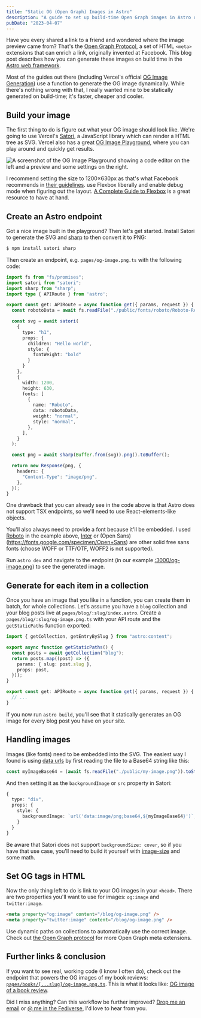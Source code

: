 ```yaml
---
title: "Static OG (Open Graph) Images in Astro"
description: "A guide to set up build-time Open Graph images in Astro using Satori, sharp and Astro endpoints."
pubDate: "2023-04-07"
---
```


Have you every shared a link to a friend and wondered where the image preview 
came from?
That's the [Open Graph Protocol](https://ogp.me/), a set of HTML `<meta>` 
extensions that can enrich a link, originally invented at Facebook.
This blog post describes how you can generate these images on build time in 
the [Astro web framework](https://astro.build).

Most of the guides out there (including Vercel's official [OG Image Generation](https://vercel.com/docs/concepts/functions/edge-functions/og-image-generation)) 
use a function to generate the OG image dynamically.
While there's nothing wrong with that, I really wanted mine to be statically
generated on build-time; it's faster, cheaper and cooler.

## Build your image

The first thing to do is figure out what your OG image should look like.
We're going to use Vercel's [Satori](https://github.com/vercel/satori), a 
JavaScript library which can render a HTML tree as SVG.
Vercel also has a great [OG Image Playground](https://og-playground.vercel.app/), 
where you can play around and quickly get results.

![A screenshot of the OG Image Playground showing a code editor on the left and a preview and some settings on the right.](/blog/static-og-images-in-astro/og-image-playground.png)

I recommend setting the size to 1200&times;630px as that's what Facebook 
recommends in [their guidelines](https://developers.facebook.com/docs/sharing/webmasters/images/).
use Flexbox liberally and enable debug mode when figuring out the layout.
[A Complete Guide to Flexbox](https://css-tricks.com/snippets/css/a-guide-to-flexbox/) 
is a great resource to have at hand.

## Create an Astro endpoint

Got a nice image built in the playground? Then let's get started.
Install Satori to generate the SVG and [sharp](https://github.com/lovell/sharp) 
to then convert it to PNG:

```sh
$ npm install satori sharp
```

Then create an endpoint, e.g. `pages/og-image.png.ts` with the following code:

```typescript
import fs from "fs/promises";
import satori from "satori";
import sharp from "sharp";
import type { APIRoute } from 'astro';

export const get: APIRoute = async function get({ params, request }) {
  const robotoData = await fs.readFile("./public/fonts/roboto/Roboto-Regular.ttf");

  const svg = await satori(
    { 
      type: "h1", 
      props: { 
        children: "Hello world", 
        style: { 
          fontWeight: "bold" 
        }
      }
    },
    {
      width: 1200,
      height: 630,
      fonts: [
        {
          name: "Roboto",
          data: robotoData,
          weight: "normal",
          style: "normal",
        },
      ],
    }
  );

  const png = await sharp(Buffer.from(svg)).png().toBuffer();

  return new Response(png, {
    headers: {
      "Content-Type": "image/png",
    },
  });
}
```

One drawback that you can already see in the code above is that Astro does not support TSX endpoints, so we'll need to use React-elements-like objects.

You'll also always need to provide a font because it'll be embedded.
I used [Roboto](https://fonts.google.com/specimen/Roboto) in the example above,
[Inter](https://rsms.me/inter/) or (Open Sans)(https://fonts.google.com/specimen/Open+Sans) 
are other solid free sans fonts (choose WOFF or TTF/OTF, WOFF2 is not supported).

Run `astro dev` and navigate to the endpoint (in our example [:3000/og-image.png](http://localhost:3000/og-image.png))
to see the generated image.

## Generate for each item in a collection

Once you have an image that you like in a function, you can create them in 
batch, for whole collections. 
Let's assume you have a `blog` collection and your blog posts live at `pages/blog/:slug/index.astro`.
Create a `pages/blog/:slug/og-image.png.ts` with your API route and the `getStaticPaths` function exported:

```typescript
import { getCollection, getEntryBySlug } from "astro:content";

export async function getStaticPaths() {
  const posts = await getCollection("blog");
  return posts.map((post) => ({
    params: { slug: post.slug },
    props: post,
  }));
}

export const get: APIRoute = async function get({ params, request }) {
  // ...
}
```

If you now run `astro build`, you'll see that it statically generates an OG image for every blog post you have on your site.

## Handling images

Images (like fonts) need to be embedded into the SVG. 
The easiest way I found is using [data urls](https://developer.mozilla.org/en-US/docs/Web/HTTP/Basics_of_HTTP/Data_URLs)
by first reading the file to a Base64 string like this:

```typescript
const myImageBase64 = (await fs.readFile("./public/my-image.png")).toString("base64");
```

And then setting it as the `backgroundImage` or `src` property in Satori:
```typescript
{
  type: "div",
  props: {
    style: {
      backgroundImage: `url('data:image/png;base64,${myImageBase64}')`,
    }
  }
}
```

Be aware that Satori does not support `backgroundSize: cover`, so if you have 
that use case, you'll need to build it yourself with [image-size](https://github.com/image-size/image-size) and some math.

## Set OG tags in HTML

Now the only thing left to do is link to your OG images in your `<head>`.
There are two properties you'll want to use for images: `og:image` and 
`twitter:image`.

```html
<meta property="og:image" content="/blog/og-image.png" />
<meta property="twitter:image" content="/blog/og-image.png" />
```

Use dynamic paths on collections to automatically use the correct image.
Check out [the Open Graph protocol](https://ogp.me/) for more Open Graph meta 
extensions.

## Further links & conclusion

If you want to see real, working code (I know I often do), check out the endpoint
that powers the OG images of my book reviews:
[`pages/books/[...slug]/og-image.png.ts`](https://github.com/bahlo/arne.me/blob/main/src/pages/books/%5B...slug%5D/og-image.png.ts). 
This is what it looks like: [OG image of a book review](/books/the-design-of-everyday-things/og-image.png).

Did I miss anything? Can this workflow be further improved?
[Drop me an email](mailto:hey@arne.me) or [@ me in the Fediverse](https://spezi.social/@arne), 
I'd love to hear from you.
